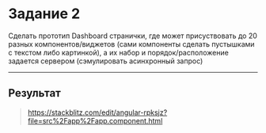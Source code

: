# Задание 2

Сделать прототип Dashboard странички, где может присуствовать до 20 разных компонентов/виджетов (сами компоненты сделать пустышками с текстом либо картинкой), а их набор и порядок/расположение задается сервером (сэмулировать асинхронный запрос)

___

## Результат

> https://stackblitz.com/edit/angular-rpksjz?file=src%2Fapp%2Fapp.component.html